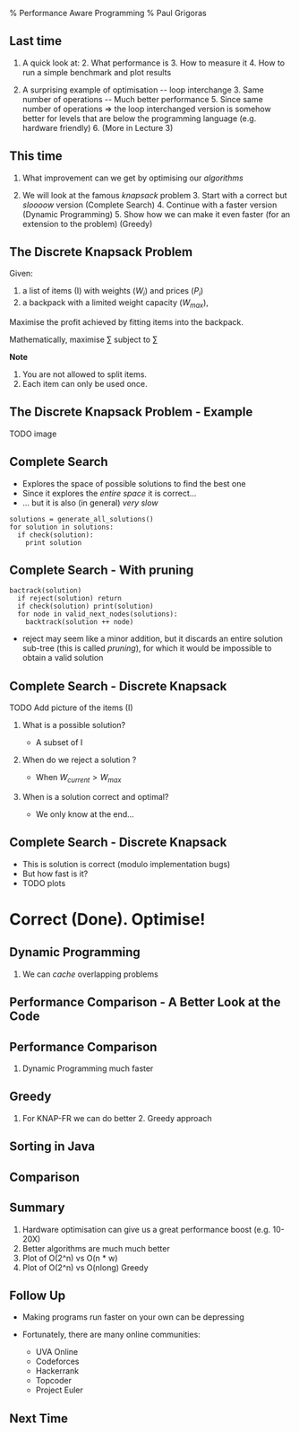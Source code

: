 % Performance Aware Programming
% Paul Grigoras

## Last time

1. A quick look at:
    2. What performance is
    3. How to measure it
    4. How to run a simple benchmark and plot results

2. A surprising example of optimisation -- loop interchange
    3. Same number of operations -- Much better performance
    5. Since same number of operations => the loop interchanged
       version is somehow better for levels that are below the
       programming language (e.g. hardware friendly)
    6. (More in Lecture 3)

## This time

1. What improvement can we get by optimising our _algorithms_

2. We will look at the famous _knapsack_ problem
    3. Start with a correct but _sloooow_ version (Complete Search)
    4. Continue with a faster version (Dynamic Programming)
    5. Show how we can make it even faster (for an extension to the problem) (Greedy)

## The Discrete Knapsack Problem

Given:

1. a list of items (I) with weights ($W_i$) and prices ($P_i$)
2. a backpack with a limited weight capacity ($W_{max}$),

Maximise the profit achieved by fitting items into the backpack.

Mathematically, maximise $\sum$ subject to $\sum$

__Note__
1. You are not allowed to split items.
2. Each item can only be used once.

## The Discrete Knapsack Problem - Example

TODO image


## Complete Search

* Explores the space of possible solutions to find the best one
* Since it explores the _entire space_ it is correct...
* ... but it is also (in general) _very slow_

```
solutions = generate_all_solutions()
for solution in solutions:
  if check(solution):
    print solution
```


## Complete Search - With pruning

```
bactrack(solution)
  if reject(solution) return
  if check(solution) print(solution)
  for node in valid_next_nodes(solutions):
    backtrack(solution ++ node)
```

* reject may seem like a minor addition, but it discards an entire
  solution sub-tree (this is called _pruning_), for which it would be
  impossible to obtain a valid solution

## Complete Search - Discrete Knapsack

TODO Add picture of the items (I)

1. What is a possible solution?
    * A subset of I

2. When do we reject a solution ?
    * When $W_{current} > W_{max}$

3. When is a solution correct and optimal?
    * We only know at the end...


## Complete Search - Discrete Knapsack

* This is solution is correct (modulo implementation bugs)
* But how fast is it?
* TODO plots

# Correct (Done). Optimise!

## Dynamic Programming

1. We can _cache_ overlapping problems

## Performance Comparison - A Better Look at the Code



## Performance Comparison

1. Dynamic Programming much faster

## Greedy

1. For KNAP-FR we can do better
    2. Greedy approach

## Sorting in Java



## Comparison


## Summary

1. Hardware optimisation can give us a great performance boost (e.g. 10-20X)
2. Better algorithms are much much better
3. Plot of O(2^n) vs O(n * w)
4. Plot of O(2^n) vs O(nlong) Greedy

## Follow Up

* Making programs run faster on your own can be depressing

* Fortunately, there are many online communities:
    * UVA Online
    * Codeforces
    * Hackerrank
    * Topcoder
    * Project Euler

## Next Time
